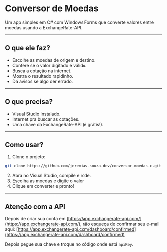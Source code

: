 # Conversor de Moedas

Um app simples em C# com Windows Forms que converte valores entre moedas usando a ExchangeRate-API.

---

## O que ele faz?

- Escolhe as moedas de origem e destino.
- Confere se o valor digitado é válido.
- Busca a cotação na internet.
- Mostra o resultado rapidinho.
- Dá avisos se algo der errado.

---

## O que precisa?

- Visual Studio instalado.
- Internet pra buscar as cotações.
- Uma chave da ExchangeRate-API (é grátis!).

---

## Como usar?

1. Clone o projeto:
```bash
git clone https://github.com/jeremias-souza-dev/conversor-moedas-c.git
````

2. Abra no Visual Studio, compile e rode.
3. Escolha as moedas e digite o valor.
4. Clique em converter e pronto!

---

## Atenção com a API

Depois de criar sua conta em [https://app.exchangerate-api.com/](https://app.exchangerate-api.com/), não esqueça de confirmar seu e-mail aqui:
[https://app.exchangerate-api.com/dashboard/confirmed](https://app.exchangerate-api.com/dashboard/confirmed)

Depois pegue sua chave e troque no código onde está `apiKey`.

